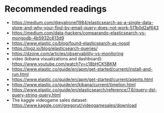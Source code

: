 # Recommended readings
- https://medium.com/@eyalronel1984/elasticsearch-as-a-single-data-store-and-why-your-find-by-email-query-does-not-work-511b0d2af643
- https://medium.com/data-hackers/comparando-elasticsearch-vs-mongodb-4b5932c613d9
- https://www.elastic.co/blog/found-elasticsearch-as-nosql
- https://logz.io/blog/elasticsearch-queries/
- https://dzone.com/articles/observability-vs-monitoring
- video (kibana visualizations and dashboard): https://www.youtube.com/watch?v=c18bHCK5BKM
- https://www.elastic.co/guide/en/apm/get-started/current/install-and-run.html
- https://www.elastic.co/guide/en/apm/get-started/current/agents.html
- https://www.elastic.co/guide/en/kibana/current/timelion.html
- https://www.elastic.co/guide/en/elasticsearch/reference/7.6/query-dsl-query-string-query.html
- The kaggle videogame sales dataset: https://www.kaggle.com/gregorut/videogamesales/download
